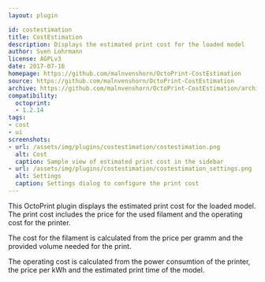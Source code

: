 ```yaml
---
layout: plugin

id: costestimation
title: CostEstimation
description: Displays the estimated print cost for the loaded model
author: Sven Lohrmann
license: AGPLv3
date: 2017-07-16
homepage: https://github.com/malnvenshorn/OctoPrint-CostEstimation
source: https://github.com/malnvenshorn/OctoPrint-CostEstimation
archive: https://github.com/malnvenshorn/OctoPrint-CostEstimation/archive/master.zip
compatibility:
  octoprint:
  - 1.2.14
tags:
- cost
- ui
screenshots:
- url: /assets/img/plugins/costestimation/costestimation.png
  alt: Cost
  caption: Sample view of estimated print cost in the sidebar
- url: /assets/img/plugins/costestimation/costestimation_settings.png
  alt: Settings
  caption: Settings dialog to configure the print cost
---
```


This OctoPrint plugin displays the estimated print cost for the loaded model. The print cost includes the price for the used filament and the operating cost for the printer.

The cost for the filament is calculated from the price per gramm and the provided volume needed for the print.

The operating cost is calculated from the power consumtion of the printer, the price per kWh and the estimated print time of the model.
